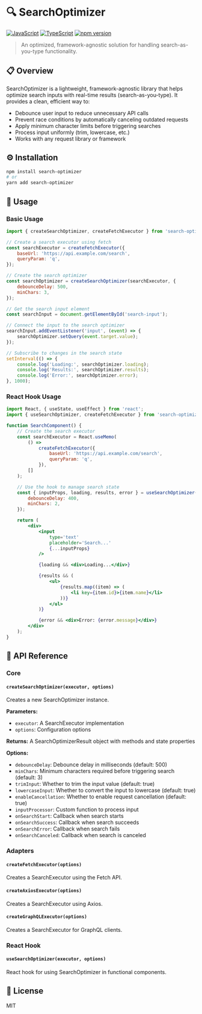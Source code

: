 # 🔍 SearchOptimizer

[![JavaScript](https://img.shields.io/badge/JavaScript-F7DF1E?style=for-the-badge&logo=javascript&logoColor=black)](https://developer.mozilla.org/en-US/docs/Web/JavaScript)
[![TypeScript](https://img.shields.io/badge/TypeScript-007ACC?style=for-the-badge&logo=typescript&logoColor=white)](https://www.typescriptlang.org/)
[![npm version](https://img.shields.io/npm/v/search-optimizer.svg?style=flat)](https://www.npmjs.com/package/search-optimizer)

> An optimized, framework-agnostic solution for handling search-as-you-type functionality.

## 📋 Overview

SearchOptimizer is a lightweight, framework-agnostic library that helps optimize search inputs with real-time results (search-as-you-type). It provides a clean, efficient way to:

- Debounce user input to reduce unnecessary API calls
- Prevent race conditions by automatically canceling outdated requests
- Apply minimum character limits before triggering searches
- Process input uniformly (trim, lowercase, etc.)
- Works with any request library or framework

## ⚙️ Installation

```bash
npm install search-optimizer
# or
yarn add search-optimizer
```

## 🚀 Usage

### Basic Usage

```javascript
import { createSearchOptimizer, createFetchExecutor } from 'search-optimizer';

// Create a search executor using fetch
const searchExecutor = createFetchExecutor({
	baseUrl: 'https://api.example.com/search',
	queryParam: 'q',
});

// Create the search optimizer
const searchOptimizer = createSearchOptimizer(searchExecutor, {
	debounceDelay: 500,
	minChars: 3,
});

// Get the search input element
const searchInput = document.getElementById('search-input');

// Connect the input to the search optimizer
searchInput.addEventListener('input', (event) => {
	searchOptimizer.setQuery(event.target.value);
});

// Subscribe to changes in the search state
setInterval(() => {
	console.log('Loading:', searchOptimizer.loading);
	console.log('Results:', searchOptimizer.results);
	console.log('Error:', searchOptimizer.error);
}, 1000);
```

### React Hook Usage

```jsx
import React, { useState, useEffect } from 'react';
import { useSearchOptimizer, createFetchExecutor } from 'search-optimizer';

function SearchComponent() {
	// Create the search executor
	const searchExecutor = React.useMemo(
		() =>
			createFetchExecutor({
				baseUrl: 'https://api.example.com/search',
				queryParam: 'q',
			}),
		[]
	);

	// Use the hook to manage search state
	const { inputProps, loading, results, error } = useSearchOptimizer(searchExecutor, {
		debounceDelay: 400,
		minChars: 2,
	});

	return (
		<div>
			<input
				type='text'
				placeholder='Search...'
				{...inputProps}
			/>

			{loading && <div>Loading...</div>}

			{results && (
				<ul>
					{results.map((item) => (
						<li key={item.id}>{item.name}</li>
					))}
				</ul>
			)}

			{error && <div>Error: {error.message}</div>}
		</div>
	);
}
```

## 📖 API Reference

### Core

#### `createSearchOptimizer(executor, options)`

Creates a new SearchOptimizer instance.

**Parameters:**

- `executor`: A SearchExecutor implementation
- `options`: Configuration options

**Returns:** A SearchOptimizerResult object with methods and state properties

**Options:**

- `debounceDelay`: Debounce delay in milliseconds (default: 500)
- `minChars`: Minimum characters required before triggering search (default: 3)
- `trimInput`: Whether to trim the input value (default: true)
- `lowercaseInput`: Whether to convert the input to lowercase (default: true)
- `enableCancellation`: Whether to enable request cancellation (default: true)
- `inputProcessor`: Custom function to process input
- `onSearchStart`: Callback when search starts
- `onSearchSuccess`: Callback when search succeeds
- `onSearchError`: Callback when search fails
- `onSearchCanceled`: Callback when search is canceled

### Adapters

#### `createFetchExecutor(options)`

Creates a SearchExecutor using the Fetch API.

#### `createAxiosExecutor(options)`

Creates a SearchExecutor using Axios.

#### `createGraphQLExecutor(options)`

Creates a SearchExecutor for GraphQL clients.

### React Hook

#### `useSearchOptimizer(executor, options)`

React hook for using SearchOptimizer in functional components.

## 📄 License

MIT
